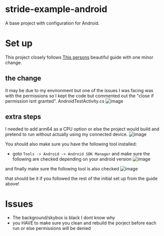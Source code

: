 # stride-example-android
A base project with configuration for Android.

# Set up
This project closely follows [This persons](https://github.com/stride3d/stride/discussions/1657) beautiful guide with one minor change.

## the change
It may be due to my environment but one of the issues I was facing was with the permissions so I kept the code but commented out the "close if permission isnt granted".
AndroidTestActivity.cs
![image](https://github.com/Doprez/stride-example-android/assets/73259914/d71b88d8-ccc5-4d21-a48e-4ff1d26d34cd)

## extra steps
I needed to add arm64 as a CPU option or else the project would build and pretend to run without actually using my connected device.
![image](https://github.com/Doprez/stride-example-android/assets/73259914/9bdadf7a-6ee4-48bb-a6bd-0a595b84719a)

You should also make sure you have the following tool installed: 
- goto `Tools -> Android -> Android SDK Manager`
and make sure the following are checked depending on your android version
![image](https://github.com/Doprez/stride-example-android/assets/73259914/85160c2f-4e95-42d7-a361-cd92daeed8c1)

and finally make sure the following tool is also checked
![image](https://github.com/Doprez/stride-example-android/assets/73259914/9cfc5a0d-e30d-4453-9f83-b59f44263f5e)

that should be it if you followed the rest of the initial set up from the guide above!

# Issues

- The background/skybox is black I dont know why
- you HAVE to make sure you clean and rebuild the porject before each run or else permissions will be denied
